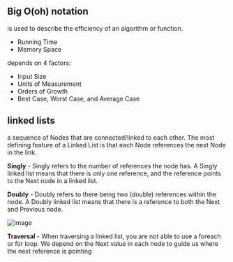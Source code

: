 ## Big O(oh) notation
is used to describe the efficiency of an algorithm or function. 
- Running Time
- Memory Space

depends on 4 factors:
- Input Size
- Units of Measurement
- Orders of Growth
- Best Case, Worst Case, and Average Case

## linked lists
a sequence of Nodes that are connected/linked to each other. The most defining feature of a Linked List is that each Node references the next Node in the link.

**Singly** - Singly refers to the number of references the node has. A Singly linked list means that there is only one reference, and the reference points to the Next node in a linked list.

**Doubly** - Doubly refers to there being two (double) references within the node. A Doubly linked list means that there is a reference to both the Next and Previous node.
 
 ![image](https://codefellows.github.io/common_curriculum/data_structures_and_algorithms/Code_401/class-05/resources/images/LinkedList1.PNG)
 
**Traversal** - When traversing a linked list, you are not able to use a foreach or for loop. We depend on the Next value in each node to guide us where the next reference is pointing


